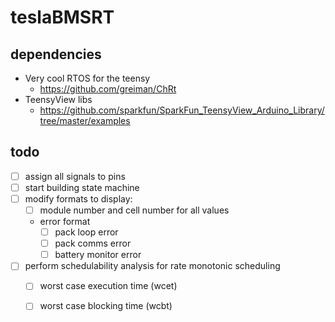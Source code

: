 # teslaBMSRT

## dependencies
- Very cool RTOS for the teensy
	- https://github.com/greiman/ChRt
- TeensyView libs
	- https://github.com/sparkfun/SparkFun_TeensyView_Arduino_Library/tree/master/examples
	
## todo
- [ ] assign all signals to pins
- [ ] start building state machine
- [ ] modify formats to display:
	- [ ] module number and cell number for all values
	- error format
		- [ ] pack loop error
		- [ ] pack comms error
		- [ ] battery monitor error
- [ ] perform schedulability analysis for rate monotonic scheduling
	- [ ] worst case execution time (wcet)
	- [ ] worst case blocking time (wcbt)
	
